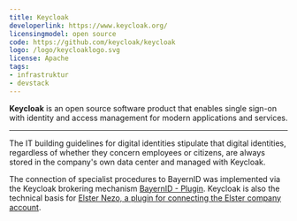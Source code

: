 ```yaml
---
title: Keycloak
developerlink: https://www.keycloak.org/
licensingmodel: open source
code: https://github.com/keycloak/keycloak
logo: /logo/keycloaklogo.svg
license: Apache
tags:
- infrastruktur
- devstack
---
```


__Keycloak__ is an open source software product that enables single sign-on with identity and access management for modern applications and services.

---

The IT building guidelines for digital identities stipulate that digital identities, regardless of whether they concern employees or citizens, are always stored in the company's own data center and managed with Keycloak.

The connection of specialist procedures to BayernID was implemented via the Keycloak brokering mechanism [BayernID - Plugin](bayernid-plugin).
Keycloak is also the technical basis for [Elster Nezo, a plugin for connecting the Elster company account](elster-nezo_plugin).
